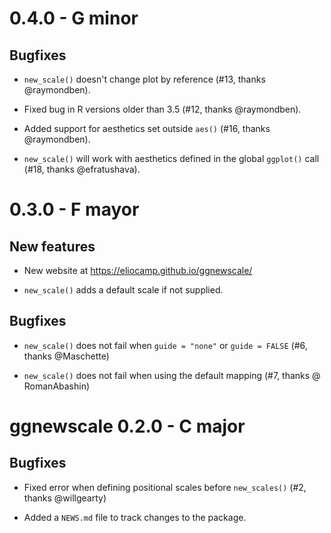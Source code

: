 # 0.4.0 - G minor

## Bugfixes

* `new_scale()` doesn't change plot by reference (#13, thanks @raymondben).

* Fixed bug in R versions older than 3.5 (#12, thanks @raymondben).

* Added support for aesthetics set outside `aes()` (#16, thanks @raymondben).

* `new_scale()` will work with aesthetics defined in the global `ggplot()` call
(#18, thanks @efratushava).


# 0.3.0 - F mayor

## New features

- New website at https://eliocamp.github.io/ggnewscale/

- `new_scale()` adds a default scale if not supplied.

## Bugfixes

* `new_scale()` does not fail when `guide = "none"` or `guide = FALSE` (#6, thanks @Maschette)

* `new_scale()` does not fail when using the default mapping (#7, thanks @
RomanAbashin)


# ggnewscale 0.2.0 - C major

## Bugfixes

* Fixed error when defining positional scales before `new_scales()` (#2, thanks @willgearty)

* Added a `NEWS.md` file to track changes to the package.
